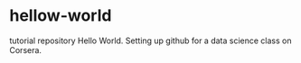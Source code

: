 # hellow-world
tutorial repository
Hello World.  Setting up github for a data science class on Corsera. 
